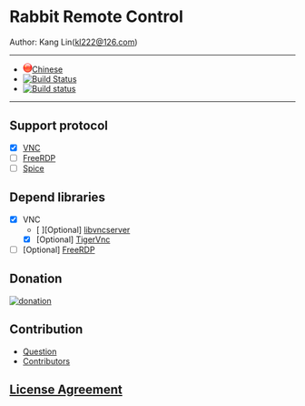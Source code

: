 # Rabbit Remote Control

Author: Kang Lin(kl222@126.com)

-----------------------------------------------------------------------

- [<img src="Resource/Image/Chinese.png" alt="Chinese" title="Chinese" width="16" height="16"/>Chinese](README_zh_CN.md)
- [![Build Status](https://travis-ci.org/KangLin/RabbitRemoteControl.svg?branch=master)](https://travis-ci.org/KangLin/RabbitRemoteControl)
- [![Build status](https://ci.appveyor.com/api/projects/status/jai7jf3xr2vb44q8?svg=true)](https://ci.appveyor.com/project/KangLin/rabbitremotecontrol)

-----------------------------------------------------------------------

## Support protocol
- [x] [VNC](https://github.com/rfbproto/rfbproto)
- [ ] [FreeRDP](https://github.com/FreeRDP/FreeRDP/wiki/Reference-Documentation)
- [ ] [Spice](https://www.spice-space.org/)

## Depend libraries
- [x] VNC
  + [ ][Optional] [libvncserver](https://github.com/LibVNC/libvncserver)
  + [x] [Optional] [TigerVnc](https://github.com/KangLin/tigervnc)
- [ ] [Optional] [FreeRDP](https://github.com/FreeRDP/FreeRDP)

## Donation

[![donation](https://gitee.com/kl222/RabbitCommon/raw/master/Src/Resource/image/Contribute.png "donation")](https://gitee.com/kl222/RabbitCommon/raw/master/Src/Resource/image/Contribute.png "donation")

## Contribution

- [Question](https://github.com/KangLin/RabbitRemoteControl/issues)
- [Contributors](https://github.com/KangLin/RabbitRemoteControl/graphs/contributors)

## [License Agreement](License.md "License.md")
